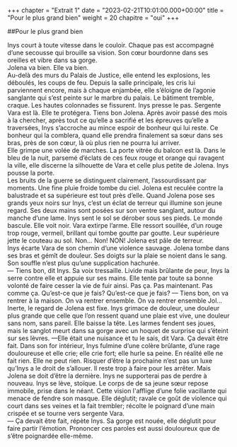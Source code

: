 +++
chapter = "Extrait 1"
date = "2023-02-21T10:01:00.000+00:00"
title = "Pour le plus grand bien"
weight = 20
chapitre = "oui"
+++

##Pour le plus grand bien

Inys court à toute vitesse dans le couloir. Chaque pas est accompagné d’une secousse qui brouille sa vision. Son cœur bourdonne dans ses oreilles et vibre dans sa gorge.  
Jolena va bien. Elle va bien.  
Au-delà des murs du Palais de Justice, elle entend les explosions, les déboulés, les coups de feu. Depuis la salle principale, les cris lui parviennent encore, mais à chaque enjambée, elle s’éloigne de l’agonie sanglante qui s’est peinte sur le marbre du palais. Le bâtiment tremble, craque. Les hautes colonnades se fissurent. Inys presse le pas. 
Sergente Vara est là. Elle te protégera. Tiens bon Jolena. 
Après avoir passé des mois à la chercher, après tout ce qu’elle a sacrifié et les épreuves qu’elle a traversées, Inys s’accroche au mince espoir de bonheur qui lui reste. Ce bonheur qui la comblera, quand elle prendra finalement sa sœur dans ses bras, près de son cœur, là où plus rien ne pourra lui arriver.  
Elle grimpe une volée de marches. La porte vitrée du balcon est là. Dans le bleu de la nuit, parsemé d’éclats de ces feux rouge et orange qui ravagent la ville, elle discerne la silhouette de Vara et celle plus petite de Jolena. Inys pousse la porte.  
Les bruits de la guerre se distinguent clairement, l’assourdissant par moments. Une fine pluie froide tombe du ciel. Jolena est reculée contre la balustrade et sa supérieure est tout près d’elle. Quand Jolena pose ses grands yeux noirs sur Inys, c’est un éclat de terreur qui illumine son jeune regard. Ses deux mains sont posées sur son ventre sanglant, autour du manche d’une lame. 
Inys sent le sol se dérober sous ses pieds. Le monde bascule. Elle voit noir. Vara extirpe l’arme. Elle ressort souillée, d’un rouge trop rouge, vermeil, brillant qui tombe goutte par goutte. Leur supérieure jette le couteau au sol. 
Non... Non! NON! 
Jolena est pâle de terreur.  
Inys écarte Vara de son chemin d’une violence sauvage. Jolena tombe dans ses bras et gémît de douleur. Ses doigts sur la plaie se noient dans le sang. Son souffle n’est plus qu’une supplication hachurée.  
— Tiens bon, dit Inys. 
Sa voix tressaille. Livide mais brûlante de peur, Inys la serre contre elle et appuie sur ses mains. Elle tente par toute sa bonne volonté de faire cesser la vie de fuir ainsi. 
Pas ça. Pas maintenant. Pas comme ça. Qu’est-ce que je fais? Qu’est-ce que je fais? 
— Tiens bon, on va rentrer à la maison. On va rentrer ensemble. On va rentrer ensemble Jol… 
Inerte, le regard de Jolena est fixe. Inys grimace de douleur, une douleur plus grande que celle que l’on ressent quand une plaie est vive, une douleur sans nom, sans pareil.  Elle baisse la tête. Les larmes fendent ses joues, mais le sanglot meurt dans sa gorge avec un hoquet de surprise qui s’éteint sur ses lèvres. 
—Elle était une nuisance et tu le sais, dit Vara. Ça devait être fait. 
Dans son for intérieur, Inys fulmine d’une colère brûlante, d’une rage douloureuse et elle crie; elle crie fort; elle hurle sa peine. En réalité elle ne fait rien. Elle ne peut rien. Risquer d’être la prochaine n’est pas un luxe qu’Inys a le droit de s’allouer. Il reste trop à faire pour les arrêter. Mais Jolena se doit d’être la dernière. Inys ne supporterai pas de perdre à nouveau. 
Inys se lève, stoïque. Le corps de de sa jeune sœur repose immobile, prise dans le néant. Cette vision l'afflige d’une folie vacillante qui menace de fendre son masque. Elle déglutit; ravale ce goût de violence qui court dans ses veines et la fait trembler; récolte le poignard d’une main crispée et se tourne vers sergente Vara.  
— Ça devait être fait, répète Inys. 
Sa gorge est nouée, elle déglutit pour faire partir l’émotion. Prononcer ces paroles est aussi douloureux que de s’être poignardée elle-même.  
 
